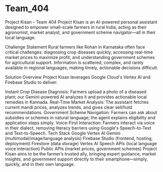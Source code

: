 # Team_404

Project Kisan – Team 404
Project Kisan is an AI-powered personal assistant designed to empower small-scale farmers in rural India, acting as their agronomist, market analyst, and government scheme navigator—all in their local language.

Challenge Statement
Rural farmers like Rohan in Karnataka often face critical challenges: diagnosing crop diseases quickly, accessing real-time market prices to maximize profit, and understanding government schemes for agricultural support. Information is scattered, complex, and rarely available in regional languages, making timely, actionable decisions difficult.

Solution Overview
Project Kisan leverages Google Cloud's Vertex AI and Firebase Studio to deliver:

Instant Crop Disease Diagnosis: Farmers upload a photo of a diseased plant; our Gemini-powered AI analyzes it and provides actionable local remedies in Kannada.
Real-Time Market Analysis: The assistant fetches current mandi prices, analyzes trends, and gives clear sell/hold recommendations.
Government Scheme Navigation: Farmers can ask about subsidies or schemes in natural language; the agent explains eligibility and application steps simply.
Voice-First Interaction: Farmers interact via voice in their dialect, removing literacy barriers using Google's Speech-to-Text and Text-to-Speech.
Tech Stack
Google Vertex AI Gemini (multimodal/image/language analysis)
Firebase Studio (frontend, hosting, deployment)
Firestore (data storage)
Vertex AI Speech APIs (local language voice interaction)
Public APIs (market prices, government schemes)
Project Kisan aims to be the farmer’s trusted ally, bringing expert guidance, market insights, and government support directly to their smartphone—simply, quickly, and in their own language.